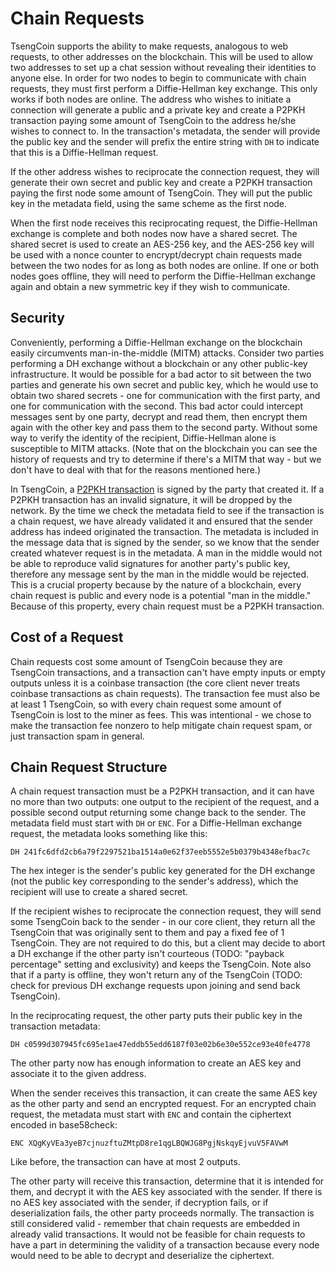 # Chain Requests

TsengCoin supports the ability to make requests, analogous to web requests, to other addresses on the blockchain. This will be used to allow two addresses to set up a chat session without revealing their identities to anyone else. In order for two nodes to begin to communicate with chain requests, they must first perform a Diffie-Hellman key exchange. This only works if both nodes are online. The address who wishes to initiate a connection will generate a public and a private key and create a P2PKH transaction paying some amount of TsengCoin to the address he/she wishes to connect to. In the transaction's metadata, the sender will provide the public key and the sender will prefix the entire string with `DH` to indicate that this is a Diffie-Hellman request.

If the other address wishes to reciprocate the connection request, they will generate their own secret and public key and create a P2PKH transaction paying the first node some amount of TsengCoin. They will put the public key in the metadata field, using the same scheme as the first node.

When the first node receives this reciprocating request, the Diffie-Hellman exchange is complete and both nodes now have a shared secret. The shared secret is used to create an AES-256 key, and the AES-256 key will be used with a nonce counter to encrypt/decrypt chain requests made between the two nodes for as long as both nodes are online. If one or both nodes goes offline, they will need to perform the Diffie-Hellman exchange again and obtain a new symmetric key if they wish to communicate.

## Security

Conveniently, performing a Diffie-Hellman exchange on the blockchain easily circumvents man-in-the-middle (MITM) attacks. Consider two parties performing a DH exchange without a blockchain or any other public-key infrastructure. It would be possible for a bad actor to sit between the two parties and generate his own secret and public key, which he would use to obtain two shared secrets - one for communication with the first party, and one for communication with the second. This bad actor could intercept messages sent by one party, decrypt and read them, then encrypt them again with the other key and pass them to the second party. Without some way to verify the identity of the recipient, Diffie-Hellman alone is susceptible to MITM attacks. (Note that on the blockchain you can see the history of requests and try to determine if there's a MITM that way - but we don't have to deal with that for the reasons mentioned here.)

In TsengCoin, a [P2PKH transaction](./Transactions.md#pay-to-public-key-hash) is signed by the party that created it. If a P2PKH transaction has an invalid signature, it will be dropped by the network. By the time we check the metadata field to see if the transaction is a chain request, we have already validated it and ensured that the sender address has indeed originated the transaction. The metadata is included in the message data that is signed by the sender, so we know that the sender created whatever request is in the metadata. A man in the middle would not be able to reproduce valid signatures for another party's public key, therefore any message sent by the man in the middle would be rejected. This is a crucial property because by the nature of a blockchain, every chain request is public and every node is a potential "man in the middle." Because of this property, every chain request must be a P2PKH transaction.

## Cost of a Request

Chain requests cost some amount of TsengCoin because they are TsengCoin transactions, and a transaction can't have empty inputs or empty outputs unless it is a coinbase transaction (the core client never treats coinbase transactions as chain requests). The transaction fee must also be at least 1 TsengCoin, so with every chain request some amount of TsengCoin is lost to the miner as fees. This was intentional - we chose to make the transaction fee nonzero to help mitigate chain request spam, or just transaction spam in general.

## Chain Request Structure

A chain request transaction must be a P2PKH transaction, and it can have no more than two outputs: one output to the recipient of the request, and a possible second output returning some change back to the sender. The metadata field must start with `DH` or `ENC`. For a Diffie-Hellman exchange request, the metadata looks something like this:

```
DH 241fc6dfd2cb6a79f2297521ba1514a0e62f37eeb5552e5b0379b4348efbac7c
```

The hex integer is the sender's public key generated for the DH exchange (not the public key corresponding to the sender's address), which the recipient will use to create a shared secret.

If the recipient wishes to reciprocate the connection request, they will send some TsengCoin back to the sender - in our core client, they return all the TsengCoin that was originally sent to them and pay a fixed fee of 1 TsengCoin. They are not required to do this, but a client may decide to abort a DH exchange if the other party isn't courteous (TODO: "payback percentage" setting and exclusivity) and keeps the TsengCoin. Note also that if a party is offline, they won't return any of the TsengCoin (TODO: check for previous DH exchange requests upon joining and send back TsengCoin).

In the reciprocating request, the other party puts their public key in the transaction metadata:

```
DH c0599d307945fc695e1ae47eddb55edd6187f03e02b6e30e552ce93e40fe4778
```

The other party now has enough information to create an AES key and associate it to the given address.

When the sender receives this transaction, it can create the same AES key as the other party and send an encrypted request. For an encrypted chain request, the metadata must start with `ENC` and contain the ciphertext encoded in base58check:

```
ENC XQgKyVEa3yeB7cjnuzftuZMtpD8re1qgLBQWJG8PgjNskqyEjvuV5FAVwM
```

Like before, the transaction can have at most 2 outputs.

The other party will receive this transaction, determine that it is intended for them, and decrypt it with the AES key associated with the sender. If there is no AES key associated with the sender, if decryption fails, or if deserialization fails, the other party proceeds normally. The transaction is still considered valid - remember that chain requests are embedded in already valid transactions. It would not be feasible for chain requests to have a part in determining the validity of a transaction because every node would need to be able to decrypt and deserialize the ciphertext.
